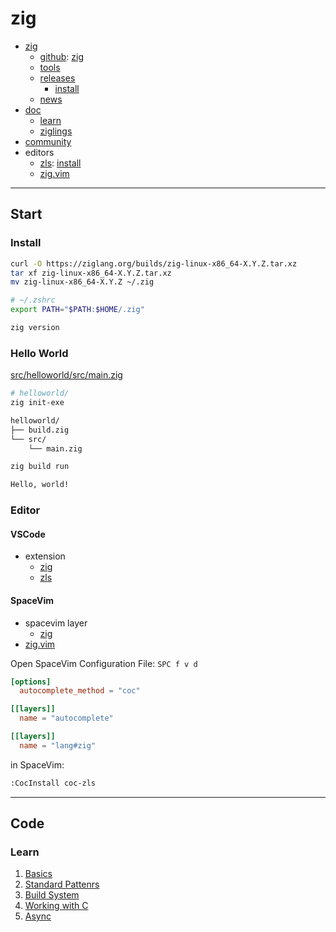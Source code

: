 # zig

- [zig](https://ziglang.org/)
  - [github](https://github.com/ziglang): [zig](https://github.com/ziglang/zig)
  - [tools](https://ziglang.org/learn/tools)
  - [releases](https://ziglang.org/download)
    - [install](https://github.com/ziglang/zig/wiki/Install-Zig-from-a-Package-Manager)
  - [news](https://ziglang.org/news)
- [doc](https://ziglang.org/documentation/master/)
  - [learn](https://ziglearn.org/)
  - [ziglings](https://github.com/ratfactor/ziglings)
- [community](https://github.com/ziglang/zig/wiki/Community)
- editors
  - [zls](https://github.com/zigtools/zls): [install](https://install.zigtools.org/)
  - [zig.vim](https://github.com/ziglang/zig.vim)

---

## Start

### Install

```bash
curl -O https://ziglang.org/builds/zig-linux-x86_64-X.Y.Z.tar.xz
tar xf zig-linux-x86_64-X.Y.Z.tar.xz
mv zig-linux-x86_64-X.Y.Z ~/.zig
```

```bash
# ~/.zshrc
export PATH="$PATH:$HOME/.zig"
```

```bash
zig version
```

### Hello World

[src/helloworld/src/main.zig](src/helloworld/src/main.zig)

```bash
# helloworld/
zig init-exe
```

```bash
helloworld/
├── build.zig
└── src/
    └── main.zig
```

```bash
zig build run

Hello, world!
```

### Editor

#### VSCode

- extension
  - [zig](https://marketplace.visualstudio.com/items?itemName=tiehuis.zig)
  - [zls](https://marketplace.visualstudio.com/items?itemName=AugusteRame.zls-vscode)

#### SpaceVim

- spacevim layer
  - [zig](https://spacevim.org/layers/lang/zig/)
- [zig.vim](https://github.com/ziglang/zig.vim)

Open SpaceVim Configuration File: `SPC f v d`

```toml
[options]
  autocomplete_method = "coc"

[[layers]]
  name = "autocomplete"

[[layers]]
  name = "lang#zig"
```

in SpaceVim:

```bash
:CocInstall coc-zls
```

---

## Code

### Learn

1. [Basics](src/learn/basics/README.md)
1. [Standard Pattenrs](src/learn/standard_patterns/README.md)
1. [Build System](src/learn/build_system/README.md)
1. [Working with C](src/learn/working_with_c/README.md)
1. [Async](src/learn/async/README.md)

